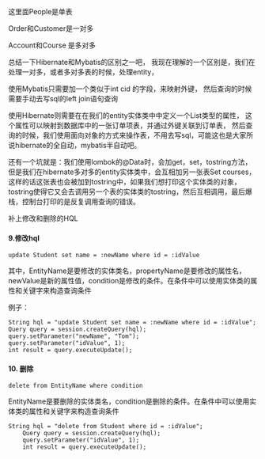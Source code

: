 这里面People是单表

Order和Customer是一对多

Account和Course 是多对多

总结一下Hibernate和Mybatis的区别之一吧，
我现在理解的一个区别是，我们在处理一对多，或者多对多表的时候，处理entity，

使用Mybatis只需要加一个类似于int cid 的字段，来映射外键，
然后查询的时候需要手动去写sql的left join语句查询

使用Hibernate则需要在在我们的entity实体类中中定义一个List<OrderItem>类型的属性，
这个属性可以映射到数据库中的一张订单项表，并通过外键关联到订单表，
然后查询的时候，我们使用面向对象的方式来操作表，不用去写sql，可能这也是大家所说hibernate的全自动，mybatis半自动吧。

还有一个坑就是：我们使用lombok的@Data时，会加get，set，tostring方法，
但是我们在hibernate多对多的entity实体类中，会互相加另一张表Set<Course> courses，
这样的话这张表也会被加到tostring中，如果我们想打印这个实体类的对象，
tostring使得它又会去调用另一个表的实体类的tostring，然后互相调用，最后爆栈，控制台打印的是反复调用查询的错误。


补上修改和删除的HQL
#### 9.修改hql

```
update Student set name = :newName where id = :idValue
```

其中，EntityName是要修改的实体类名，propertyName是要修改的属性名，newValue是新的属性值，condition是修改的条件。在条件中可以使用实体类的属性和关键字来构造查询条件

例子：

```
String hql = "update Student set name = :newName where id = :idValue";
Query query = session.createQuery(hql);
query.setParameter("newName", "Tom");
query.setParameter("idValue", 1);
int result = query.executeUpdate();
```

#### 10. 删除

```
delete from EntityName where condition
```

EntityName是要删除的实体类名，condition是删除的条件。在条件中可以使用实体类的属性和关键字来构造查询条件

```
String hql = "delete from Student where id = :idValue";
    Query query = session.createQuery(hql);
    query.setParameter("idValue", 1);
    int result = query.executeUpdate();
```

